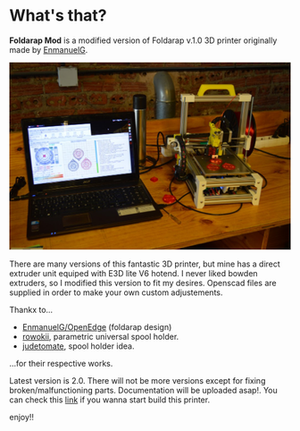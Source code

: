 # What's that?

**Foldarap Mod** is a modified version of Foldarap v.1.0 3D printer originally made by [EnmanuelG](https://github.com/EmmanuelG/Foldarap).

![Foldarap Mod v.1.0](pics/foldarap_mod_v12_byMACasanova.jpg)

There are many versions of this fantastic 3D printer, but mine has a direct extruder unit equiped with E3D lite V6 hotend. I never liked bowden extruders, so I modified this version to fit my desires. Openscad files are supplied in order to make your own custom adjustements.

Thankx to...

  * [EnmanuelG/OpenEdge](https://github.com/OpenEdge) (foldarap design)
  * [rowokii](https://www.thingiverse.com/thing:767317), parametric universal spool holder.
  * [judetomate](https://www.thingiverse.com/thing:47752), spool holder idea.

...for their respective works.

Latest version is 2.0. There will not be more versions except for fixing broken/malfunctioning parts.
Documentation will be uploaded asap!. You can check this [link](http://reprap.org/wiki/FoldaRap1_Build_Manual) if you wanna start build this printer.



enjoy!!